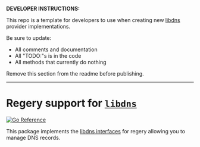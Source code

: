 **DEVELOPER INSTRUCTIONS:**

This repo is a template for developers to use when creating new [libdns](https://github.com/libdns/libdns) provider implementations.

Be sure to update:

- All comments and documentation 
- All "TODO:"s is in the code
- All methods that currently do nothing

Remove this section from the readme before publishing.

---

Regery support for [`libdns`](https://github.com/libdns/libdns)
=======================

[![Go Reference](https://pkg.go.dev/badge/test.svg)](https://pkg.go.dev/github.com/libdns/)

This package implements the [libdns interfaces](https://github.com/libdns/libdns) for regery allowing you to manage DNS records.

